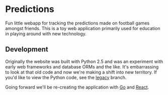 Predictions
===========

Fun little webapp for tracking the predictions made on football games amongst
friends. This is a toy web application primarily used for education in playing around with
new technology.

Development
-----------

Originally the website was built with Python 2.5 and was an experiment with early web
frameworks and database ORMs and the like. It's embarrassing to look at that old code and
now we're making a shift into new territory. If you'd like to view the Python code, see
the [legacy][legacy] branch.

Going forward we'll be re-creating the application with [Go][Golang] and [React][React].

[Legacy]: https://github.com/jonebird/predictions/tree/legacy
[Golang]: https://golang.org/
[React]: https://reactjs.org/
